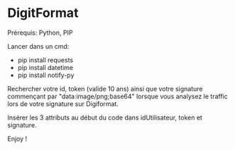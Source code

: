 # DigitFormat

Prérequis: Python, PIP

Lancer dans un cmd: 
- pip install requests
- pip install datetime
- pip install notify-py

Rechercher votre id, token (valide 10 ans) ainsi que votre signature commençant par "data:image/png;base64" lorsque vous analysez le traffic lors de votre signature sur Digiformat.

Insérer les 3 attributs au début du code dans idUtilisateur, token et signature.

Enjoy !
